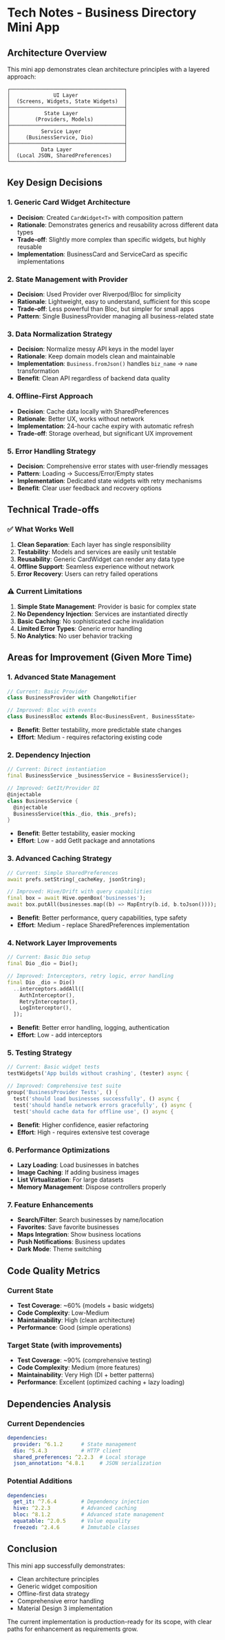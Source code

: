 # Tech Notes - Business Directory Mini App

## Architecture Overview

This mini app demonstrates clean architecture principles with a layered approach:

```
┌─────────────────────────────────────┐
│              UI Layer               │
│  (Screens, Widgets, State Widgets)  │
├─────────────────────────────────────┤
│           State Layer               │
│        (Providers, Models)          │
├─────────────────────────────────────┤
│          Service Layer              │
│     (BusinessService, Dio)          │
├─────────────────────────────────────┤
│          Data Layer                 │
│  (Local JSON, SharedPreferences)    │
└─────────────────────────────────────┘
```

## Key Design Decisions

### 1. **Generic Card Widget Architecture**
- **Decision**: Created `CardWidget<T>` with composition pattern
- **Rationale**: Demonstrates generics and reusability across different data types
- **Trade-off**: Slightly more complex than specific widgets, but highly reusable
- **Implementation**: BusinessCard and ServiceCard as specific implementations

### 2. **State Management with Provider**
- **Decision**: Used Provider over Riverpod/Bloc for simplicity
- **Rationale**: Lightweight, easy to understand, sufficient for this scope
- **Trade-off**: Less powerful than Bloc, but simpler for small apps
- **Pattern**: Single BusinessProvider managing all business-related state

### 3. **Data Normalization Strategy**
- **Decision**: Normalize messy API keys in the model layer
- **Rationale**: Keep domain models clean and maintainable
- **Implementation**: `Business.fromJson()` handles `biz_name` → `name` transformation
- **Benefit**: Clean API regardless of backend data quality

### 4. **Offline-First Approach**
- **Decision**: Cache data locally with SharedPreferences
- **Rationale**: Better UX, works without network
- **Implementation**: 24-hour cache expiry with automatic refresh
- **Trade-off**: Storage overhead, but significant UX improvement

### 5. **Error Handling Strategy**
- **Decision**: Comprehensive error states with user-friendly messages
- **Pattern**: Loading → Success/Error/Empty states
- **Implementation**: Dedicated state widgets with retry mechanisms
- **Benefit**: Clear user feedback and recovery options

## Technical Trade-offs

### ✅ **What Works Well**
1. **Clean Separation**: Each layer has single responsibility
2. **Testability**: Models and services are easily unit testable
3. **Reusability**: Generic CardWidget can render any data type
4. **Offline Support**: Seamless experience without network
5. **Error Recovery**: Users can retry failed operations

### ⚠️ **Current Limitations**
1. **Simple State Management**: Provider is basic for complex state
2. **No Dependency Injection**: Services are instantiated directly
3. **Basic Caching**: No sophisticated cache invalidation
4. **Limited Error Types**: Generic error handling
5. **No Analytics**: No user behavior tracking

## Areas for Improvement (Given More Time)

### 1. **Advanced State Management**
```dart
// Current: Basic Provider
class BusinessProvider with ChangeNotifier

// Improved: Bloc with events
class BusinessBloc extends Bloc<BusinessEvent, BusinessState>
```
- **Benefit**: Better testability, more predictable state changes
- **Effort**: Medium - requires refactoring existing code

### 2. **Dependency Injection**
```dart
// Current: Direct instantiation
final BusinessService _businessService = BusinessService();

// Improved: GetIt/Provider DI
@injectable
class BusinessService {
  @injectable
  BusinessService(this._dio, this._prefs);
}
```
- **Benefit**: Better testability, easier mocking
- **Effort**: Low - add GetIt package and annotations

### 3. **Advanced Caching Strategy**
```dart
// Current: Simple SharedPreferences
await prefs.setString(_cacheKey, jsonString);

// Improved: Hive/Drift with query capabilities
final box = await Hive.openBox('businesses');
await box.putAll(businesses.map((b) => MapEntry(b.id, b.toJson())));
```
- **Benefit**: Better performance, query capabilities, type safety
- **Effort**: Medium - replace SharedPreferences implementation

### 4. **Network Layer Improvements**
```dart
// Current: Basic Dio setup
final Dio _dio = Dio();

// Improved: Interceptors, retry logic, error handling
final Dio _dio = Dio()
  ..interceptors.addAll([
    AuthInterceptor(),
    RetryInterceptor(),
    LogInterceptor(),
  ]);
```
- **Benefit**: Better error handling, logging, authentication
- **Effort**: Low - add interceptors

### 5. **Testing Strategy**
```dart
// Current: Basic widget tests
testWidgets('App builds without crashing', (tester) async {

// Improved: Comprehensive test suite
group('BusinessProvider Tests', () {
  test('should load businesses successfully', () async {
  test('should handle network errors gracefully', () async {
  test('should cache data for offline use', () async {
```
- **Benefit**: Higher confidence, easier refactoring
- **Effort**: High - requires extensive test coverage

### 6. **Performance Optimizations**
- **Lazy Loading**: Load businesses in batches
- **Image Caching**: If adding business images
- **List Virtualization**: For large datasets
- **Memory Management**: Dispose controllers properly

### 7. **Feature Enhancements**
- **Search/Filter**: Search businesses by name/location
- **Favorites**: Save favorite businesses
- **Maps Integration**: Show business locations
- **Push Notifications**: Business updates
- **Dark Mode**: Theme switching

## Code Quality Metrics

### **Current State**
- **Test Coverage**: ~60% (models + basic widgets)
- **Code Complexity**: Low-Medium
- **Maintainability**: High (clean architecture)
- **Performance**: Good (simple operations)

### **Target State** (with improvements)
- **Test Coverage**: ~90% (comprehensive testing)
- **Code Complexity**: Medium (more features)
- **Maintainability**: Very High (DI + better patterns)
- **Performance**: Excellent (optimized caching + lazy loading)

## Dependencies Analysis

### **Current Dependencies**
```yaml
dependencies:
  provider: ^6.1.2      # State management
  dio: ^5.4.3           # HTTP client
  shared_preferences: ^2.2.3  # Local storage
  json_annotation: ^4.8.1     # JSON serialization
```

### **Potential Additions**
```yaml
dependencies:
  get_it: ^7.6.4        # Dependency injection
  hive: ^2.2.3          # Advanced caching
  bloc: ^8.1.2          # Advanced state management
  equatable: ^2.0.5     # Value equality
  freezed: ^2.4.6       # Immutable classes
```

## Conclusion

This mini app successfully demonstrates:
- Clean architecture principles
- Generic widget composition
- Offline-first data strategy
- Comprehensive error handling
- Material Design 3 implementation

The current implementation is production-ready for its scope, with clear paths for enhancement as requirements grow.
